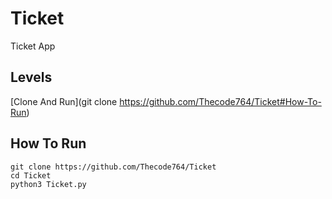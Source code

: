 # Ticket
Ticket App
## Levels
[Clone And Run](git clone https://github.com/Thecode764/Ticket#How-To-Run)
## How To Run
```
git clone https://github.com/Thecode764/Ticket
cd Ticket
python3 Ticket.py
```
